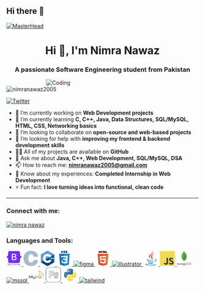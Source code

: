## Hi there 👋

 [![MasterHead](https://raw.githubusercontent.com/nimranawaz2005/nimranawaz2005/main/masterhead.png)](https://github.com/nimranawaz2005)


<h1 align="center">Hi 👋, I'm Nimra Nawaz</h1>
<h3 align="center">A passionate Software Engineering student from Pakistan</h3>

<img align="right" alt="Coding" width="400" src="https://github.com/user-attachments/assets/aa953d0d-cb5c-4681-b75e-766fc7bb5049" />

<p align="left">
  <img src="https://komarev.com/ghpvc/?username=nimranawaz2005&label=Profile%20views&color=0e75b6&style=flat" alt="nimranawaz2005" />
</p>

<p align="left">
  <a href="https://twitter.com/" target="_blank">
    <img src="https://github.com/user-attachments/assets/aaead22d-e0c8-42f7-bdee-8a42adfe7be4" alt="Twitter" width="40" height="40" />
  </a>
</p>

- 🔭 I’m currently working on **Web Development projects**
- 🌱 I’m currently learning **C, C++, Java, Data Structures, SQL/MySQL, HTML, CSS, Networking basics**
- 👯 I’m looking to collaborate on **open-source and web-based projects**
- 🤝 I’m looking for help with **improving my frontend & backend development skills**
- 👨‍💻 All of my projects are available on **GitHub**
- 💬 Ask me about **Java, C++, Web Development, SQL/MySQL, DSA**
- 📫 How to reach me: **nimranawaz2005@gmail.com**
- 📄 Know about my experiences: **Completed Internship in Web Development**
- ⚡ Fun fact: **I love turning ideas into functional, clean code**

---

<h3 align="left">Connect with me:</h3>
<p align="left">
  <a href="https://facebook.com/nimra.nawaz" target="_blank">
    <img align="center" src="https://raw.githubusercontent.com/rahuldkjain/github-profile-readme-generator/master/src/images/icons/Social/facebook.svg" alt="nimra nawaz" height="30" width="40" />
  </a>
</p>

<h3 align="left">Languages and Tools:</h3>
<p align="left">
  <a href="https://getbootstrap.com" target="_blank" rel="noreferrer">
    <img src="https://raw.githubusercontent.com/devicons/devicon/master/icons/bootstrap/bootstrap-plain-wordmark.svg" alt="bootstrap" width="40" height="40"/>
  </a>
  <a href="https://www.cprogramming.com/" target="_blank" rel="noreferrer">
    <img src="https://raw.githubusercontent.com/devicons/devicon/master/icons/c/c-original.svg" alt="c" width="40" height="40"/>
  </a>
  <a href="https://www.w3schools.com/cpp/" target="_blank" rel="noreferrer">
    <img src="https://raw.githubusercontent.com/devicons/devicon/master/icons/cplusplus/cplusplus-original.svg" alt="cplusplus" width="40" height="40"/>
  </a>
  <a href="https://www.w3schools.com/css/" target="_blank" rel="noreferrer">
    <img src="https://raw.githubusercontent.com/devicons/devicon/master/icons/css3/css3-original-wordmark.svg" alt="css3" width="40" height="40"/>
  </a>
  <a href="https://www.figma.com/" target="_blank" rel="noreferrer">
    <img src="https://www.vectorlogo.zone/logos/figma/figma-icon.svg" alt="figma" width="40" height="40"/>
  </a>
  <a href="https://www.w3.org/html/" target="_blank" rel="noreferrer">
    <img src="https://raw.githubusercontent.com/devicons/devicon/master/icons/html5/html5-original-wordmark.svg" alt="html5" width="40" height="40"/>
  </a>
  <a href="https://www.adobe.com/in/products/illustrator.html" target="_blank" rel="noreferrer">
    <img src="https://www.vectorlogo.zone/logos/adobe_illustrator/adobe_illustrator-icon.svg" alt="illustrator" width="40" height="40"/>
  </a>
  <a href="https://www.java.com" target="_blank" rel="noreferrer">
    <img src="https://raw.githubusercontent.com/devicons/devicon/master/icons/java/java-original.svg" alt="java" width="40" height="40"/>
  </a>
  <a href="https://developer.mozilla.org/en-US/docs/Web/JavaScript" target="_blank" rel="noreferrer">
    <img src="https://raw.githubusercontent.com/devicons/devicon/master/icons/javascript/javascript-original.svg" alt="javascript" width="40" height="40"/>
  </a>
  <a href="https://www.mongodb.com/" target="_blank" rel="noreferrer">
    <img src="https://raw.githubusercontent.com/devicons/devicon/master/icons/mongodb/mongodb-original-wordmark.svg" alt="mongodb" width="40" height="40"/>
  </a>
  <a href="https://www.microsoft.com/en-us/sql-server" target="_blank" rel="noreferrer">
    <img src="https://www.svgrepo.com/show/303229/microsoft-sql-server-logo.svg" alt="mssql" width="40" height="40"/>
  </a>
  <a href="https://www.mysql.com/" target="_blank" rel="noreferrer">
    <img src="https://raw.githubusercontent.com/devicons/devicon/master/icons/mysql/mysql-original-wordmark.svg" alt="mysql" width="40" height="40"/>
  </a>
  <a href="https://www.photoshop.com/en" target="_blank" rel="noreferrer">
    <img src="https://raw.githubusercontent.com/devicons/devicon/master/icons/photoshop/photoshop-line.svg" alt="photoshop" width="40" height="40"/>
  </a>
  <a href="https://www.python.org" target="_blank" rel="noreferrer">
    <img src="https://raw.githubusercontent.com/devicons/devicon/master/icons/python/python-original.svg" alt="python" width="40" height="40"/>
  </a>
  <a href="https://tailwindcss.com/" target="_blank" rel="noreferrer">
    <img src="https://www.vectorlogo.zone/logos/tailwindcss/tailwindcss-icon.svg" alt="tailwind" width="40" height="40"/>
  </a>
</p>

